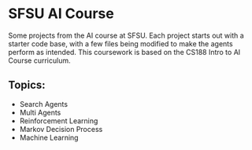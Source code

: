 # SFSU AI Course
Some projects from the AI course at SFSU. Each project starts out with a starter code base, with a few files being modified to make the agents perform as intended. 
This coursework is based on the CS188 Intro to AI Course curriculum.

## Topics:
- Search Agents
- Multi Agents
- Reinforcement Learning
- Markov Decision Process
- Machine Learning
